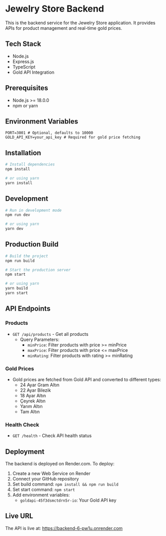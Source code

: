 # Jewelry Store Backend

This is the backend service for the Jewelry Store application. It provides APIs for product management and real-time gold prices.

## Tech Stack

- Node.js
- Express.js
- TypeScript
- Gold API Integration

## Prerequisites

- Node.js >= 18.0.0
- npm or yarn

## Environment Variables

```env
PORT=3001 # Optional, defaults to 10000
GOLD_API_KEY=your_api_key # Required for gold price fetching
```

## Installation

```bash
# Install dependencies
npm install

# or using yarn
yarn install
```

## Development

```bash
# Run in development mode
npm run dev

# or using yarn
yarn dev
```

## Production Build

```bash
# Build the project
npm run build

# Start the production server
npm start

# or using yarn
yarn build
yarn start
```

## API Endpoints

### Products

- `GET /api/products` - Get all products
  - Query Parameters:
    - `minPrice`: Filter products with price >= minPrice
    - `maxPrice`: Filter products with price <= maxPrice
    - `minRating`: Filter products with rating >= minRating

### Gold Prices

- Gold prices are fetched from Gold API and converted to different types:
  - 24 Ayar Gram Altın
  - 22 Ayar Bilezik
  - 18 Ayar Altın
  - Çeyrek Altın
  - Yarım Altın
  - Tam Altın

### Health Check

- `GET /health` - Check API health status

## Deployment

The backend is deployed on Render.com. To deploy:

1. Create a new Web Service on Render
2. Connect your GitHub repository
3. Set build command: `npm install && npm run build`
4. Set start command: `npm start`
5. Add environment variables:
   - `goldapi-45f3dsmctdrn5r-io`: Your Gold API key

## Live URL

The API is live at:  https://backend-6-pw1u.onrender.com
